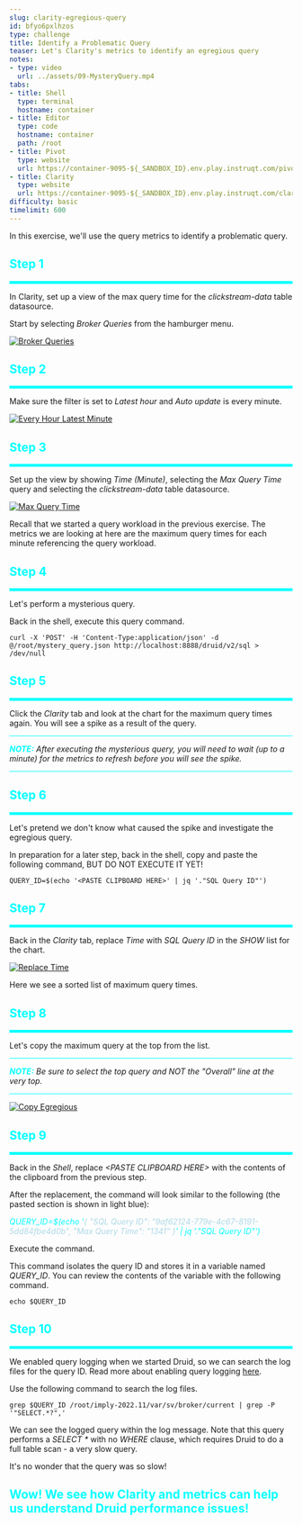 ```yaml
---
slug: clarity-egregious-query
id: bfyo6pxlhzos
type: challenge
title: Identify a Problematic Query
teaser: Let's Clarity's metrics to identify an egregious query
notes:
- type: video
  url: ../assets/09-MysteryQuery.mp4
tabs:
- title: Shell
  type: terminal
  hostname: container
- title: Editor
  type: code
  hostname: container
  path: /root
- title: Pivot
  type: website
  url: https://container-9095-${_SANDBOX_ID}.env.play.instruqt.com/pivot/home
- title: Clarity
  type: website
  url: https://container-9095-${_SANDBOX_ID}.env.play.instruqt.com/clarity
difficulty: basic
timelimit: 600
---
```



In this exercise, we'll use the query metrics to identify a problematic query.

<h2 style="color:cyan">Step 1</h2><hr style="color:cyan;background-color:cyan;height:5px">

In Clarity, set up a view of the max query time for the _clickstream-data_ table datasource.

Start by selecting _Broker Queries_ from the hamburger menu.

<a href="#img-1">
  <img alt="Broker Queries" src="../assets/BrokerQueries.png" />
</a>
<a href="#" class="lightbox" id="img-1">
  <img alt="Broker Queries" src="../assets/BrokerQueries.png" />
</a>

<h2 style="color:cyan">Step 2</h2><hr style="color:cyan;background-color:cyan;height:5px">

Make sure the filter is set to _Latest hour_ and _Auto update_ is every minute.

<a href="#img-2">
  <img alt="Every Hour Latest Minute" src="../assets/EveryHourLatestMinute.png" />
</a>
<a href="#" class="lightbox" id="img-2">
  <img alt="Every Hour Latest Minute" src="../assets/EveryHourLatestMinute.png" />
</a>

<h2 style="color:cyan">Step 3</h2><hr style="color:cyan;background-color:cyan;height:5px">

Set up the view by showing _Time (Minute)_, selecting the _Max Query Time_ query and selecting the _clickstream-data_ table datasource.

<a href="#img-3">
  <img alt="Max Query Time" src="../assets/MaxQueryTime.png" />
</a>
<a href="#" class="lightbox" id="img-3">
  <img alt="Max Query Time" src="../assets/MaxQueryTime.png" />
</a>

Recall that we started a query workload in the previous exercise.
The metrics we are looking at here are the maximum query times for each minute referencing the query workload.

<h2 style="color:cyan">Step 4</h2><hr style="color:cyan;background-color:cyan;height:5px">

Let's perform a mysterious query.


Back in the shell, execute this query command.

```
curl -X 'POST' -H 'Content-Type:application/json' -d @/root/mystery_query.json http://localhost:8888/druid/v2/sql > /dev/null
```

<h2 style="color:cyan">Step 5</h2><hr style="color:cyan;background-color:cyan;height:5px">

Click the _Clarity_ tab and look at the chart for the maximum query times again.
You will see a spike as a result of the query.

<hr style="background-color:cyan">
<p><span style="color:cyan"><strong><em>NOTE:</em></strong></span> <i>After executing the mysterious query, you will need to wait (up to a minute) for the metrics to refresh before you will see the spike.</i>
<hr style="background-color:cyan">

<h2 style="color:cyan">Step 6</h2><hr style="color:cyan;background-color:cyan;height:5px">

Let's pretend we don't know what caused the spike and investigate the egregious query.


In preparation for a later step, back in the shell, copy and paste the following command, BUT DO NOT EXECUTE IT YET!

```
QUERY_ID=$(echo '<PASTE CLIPBOARD HERE>' | jq '."SQL Query ID"')
```


<h2 style="color:cyan">Step 7</h2><hr style="color:cyan;background-color:cyan;height:5px">

Back in the _Clarity_ tab, replace _Time_ with _SQL Query ID_ in the _SHOW_ list for the chart.

<a href="#img-7">
  <img alt="Replace Time" src="../assets/ReplaceTime.png" />
</a>
<a href="#" class="lightbox" id="img-7">
  <img alt="Replace Time" src="../assets/ReplaceTime.png" />
</a>

Here we see a sorted list of maximum query times.

<h2 style="color:cyan">Step 8</h2><hr style="color:cyan;background-color:cyan;height:5px">

Let's copy the maximum query at the top from the list.

<hr style="background-color:cyan">
<p><span style="color:cyan"><strong><em>NOTE:</em></strong></span> <i>Be sure to select the top query and NOT the "Overall" line at the very top.</i>
<hr style="background-color:cyan">

<a href="#img-8">
  <img alt="Copy Egregious" src="../assets/CopyEgregious.png" />
</a>
<a href="#" class="lightbox" id="img-8">
  <img alt="Copy Egregious" src="../assets/CopyEgregious.png" />
</a>


<h2 style="color:cyan">Step 9</h2><hr style="color:cyan;background-color:cyan;height:5px">

Back in the _Shell_, replace <i>&lt;PASTE CLIPBOARD HERE&gt;</i> with the contents of the clipboard from the previous step.

After the replacement, the command will look similar to the following (the pasted section is shown in light blue):

<p><span style="color:cyan"><i>QUERY_ID=$(echo '<span style="color:lightblue">{ "SQL Query ID": "9af62124-779e-4c67-8191-5dd84fbe4d0b", "Max Query Time": "1341" }</span>' | jq '."SQL Query ID"')</i></span>

Execute the command.


This command isolates the query ID and stores it in a variable named <i>QUERY_ID</i>.
You can review the contents of the variable with the following command.

```
echo $QUERY_ID
```

<h2 style="color:cyan">Step 10</h2><hr style="color:cyan;background-color:cyan;height:5px">

We enabled query logging when we started Druid, so we can search the log files for the query ID.
Read more about enabling query logging <a href="https://support.imply.io/hc/en-us/articles/360011745614-Enable-Query-or-Request-logging-for-Druid" target="_blank">here</a>.


Use the following command to search the log files.

```
grep $QUERY_ID /root/imply-2022.11/var/sv/broker/current | grep -P '"SELECT.*?",'
```

We can see the logged query within the log message.
Note that this query performs a _SELECT *_ with no _WHERE_ clause, which requires Druid to do a full table scan - a very slow query.

It's no wonder that the query was so slow!

<h2 style="color:cyan">Wow! We see how Clarity and metrics can help us understand Druid performance issues!</h2>


<style type="text/css" rel="stylesheet">
.lightbox { display: none; position: fixed; justify-content: center; align-items: center; z-index: 999; top: 0; left: 0; right: 0; bottom: 0; padding: 1rem; background: rgba(0, 0, 0, 0.8); }
.lightbox:target { display: flex; }
.lightbox img { max-height: 100% }
.thumbnail:hover {
    position:fixed;
    top:-25px;
    left:-35px;
    width:500px;
    height:auto;
    display:block;
    z-index:999;
}
</style>
